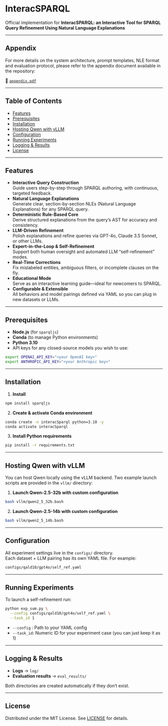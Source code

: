 # InteracSPARQL

Official implementation for **InteracSPARQL: an Interactive Tool for SPARQL Query
Refinement Using Natural Language Explanations**

---

## Appendix

For more details on the system architecture, prompt templates, NLE format and evaluation protocol, please refer to the appendix document available in the repository:

📄 [`appendix.pdf`](./appendix.pdf)

---

## Table of Contents

- [Features](#features)
- [Prerequisites](#prerequisites)
- [Installation](#installation)
- [Hosting Qwen with vLLM](#hosting-qwen-with-vllm)
- [Configuration](#configuration)
- [Running Experiments](#running-experiments)
- [Logging & Results](#logging--results)
- [License](#license)

---

## Features

- **Interactive Query Construction**\
  Guide users step-by-step through SPARQL authoring, with continuous, targeted feedback.
- **Natural Language Explanations**\
  Generate clear, section-by-section NLEs (Natural Language Explanations) for any SPARQL query.
- **Deterministic Rule-Based Core**\
  Derive structured explanations from the query’s AST for accuracy and consistency.
- **LLM-Driven Refinement**\
  Polish explanations and refine queries via GPT-4o, Claude 3.5 Sonnet, or other LLMs.
- **Expert-in-the-Loop & Self-Refinement**\
  Support both human oversight and automated LLM “self-refinement” modes.
- **Real-Time Corrections**\
  Fix mislabeled entities, ambiguous filters, or incomplete clauses on the fly.
- **Educational Mode**\
  Serve as an interactive learning guide—ideal for newcomers to SPARQL.
- **Configurable & Extensible**\
  All behaviors and model pairings defined via YAML so you can plug in new datasets or LLMs.

---

## Prerequisites

- **Node.js** (for `sparqljs`)
- **Conda** (to manage Python environments)
- **Python 3.10**
- API keys for any closed-source models you wish to use:

```bash
export OPENAI_API_KEY="<your OpenAI key>"
export ANTHROPIC_API_KEY="<your Anthropic key>"
```

---

## Installation

1. **Install**

```bash
npm install sparqljs
```

2. **Create & activate Conda environment**

```bash
conda create -n interacSparql python=3.10 -y
conda activate interacSparql
```

3. **Install Python requirements**

```bash
pip install -r requirements.txt
```

---

## Hosting Qwen with vLLM

You can host Qwen locally using the vLLM backend. Two example launch scripts are provided in the `vllm/` directory:

1. **Launch Qwen-2.5-32b with custom configuration**

```bash
bash vllm/qwen2_5_32b.bash
```

2. **Launch Qwen-2.5-14b with custom configuration**

```bash
bash vllm/qwen2_5_14b.bash
```

---

## Configuration

All experiment settings live in the `configs/` directory.\
Each dataset + LLM pairing has its own YAML file. For example:

```bash
configs/qald10/gpt4o/self_ref.yaml
```

---

## Running Experiments

To launch a self-refinement run:

```bash
python exp_sum.py \
  --config configs/qald10/gpt4o/self_ref.yaml \
  --task_id 1
```

- `--config` : Path to your YAML config
- `--task_id`: Numeric ID for your experiment case (you can just keep it as 1)

---

## Logging & Results

- **Logs** → `log/`
- **Evaluation results** → `eval_results/`

Both directories are created automatically if they don’t exist.

---

## License

Distributed under the MIT License. See [LICENSE](LICENSE) for details.
